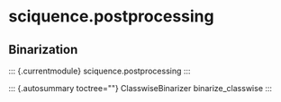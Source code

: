# sciquence.postprocessing

## Binarization

::: {.currentmodule}
sciquence.postprocessing
:::

::: {.autosummary toctree=""}
ClasswiseBinarizer binarize_classwise
:::
